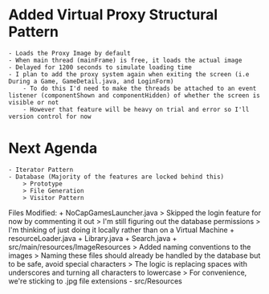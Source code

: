 # Added Virtual Proxy Structural Pattern
    - Loads the Proxy Image by default
    - When main thread (mainFrame) is free, it loads the actual image
    - Delayed for 1200 seconds to simulate loading time
    - I plan to add the proxy system again when exiting the screen (i.e During a Game, GameDetail.java, and LoginForm)
        - To do this I'd need to make the threads be attached to an event listener (componentShown and componentHidden) of whether the screen is visible or not
        - However that feature will be heavy on trial and error so I'll version control for now

# Next Agenda
    - Iterator Pattern
    - Database (Majority of the features are locked behind this)
        > Prototype
        > File Generation
        > Visitor Pattern


Files Modified:
    + NoCapGamesLauncher.java
        > Skipped the login feature for now by commenting it out
        > I'm still figuring out the database permissions
            > I'm thinking of just doing it locally rather than on a Virtual Machine
    + resourceLoader.java
    + Library.java
    + Search.java
    + src/main/resources/ImageResources
        > Added naming conventions to the images
        > Naming these files should already be handled by the database but to be safe, avoid special characters
        > The logic is replacing spaces with underscores and turning all characters to lowercase
        > For convenience, we're sticking to .jpg file extensions
    - src/Resources
